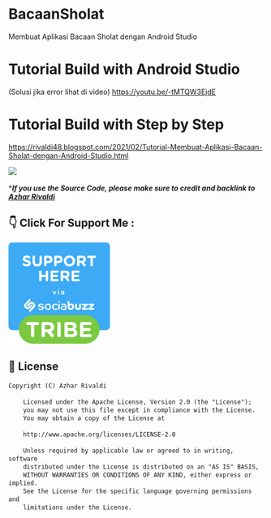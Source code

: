 # BacaanSholat
Membuat Aplikasi Bacaan Sholat dengan Android Studio

# Tutorial Build with Android Studio
(Solusi jika error lihat di video)
https://youtu.be/-tMTQW3EjdE

# Tutorial Build with Step by Step
https://rivaldi48.blogspot.com/2021/02/Tutorial-Membuat-Aplikasi-Bacaan-Sholat-dengan-Android-Studio.html

<img src="https://1.bp.blogspot.com/-uGdizqXaiZY/YCC_gSErpwI/AAAAAAAAHu8/14qns0CCdB0unn0iL_27BAjXz0Jopre9QCLcBGAsYHQ/s1280/Tutorial%2BMembuat%2BAplikasi%2BBacaan%2BSholat%2Bdengan%2BAndroid%2BStudio.pngg" data-canonical-src="https://1.bp.blogspot.com/-uGdizqXaiZY/YCC_gSErpwI/AAAAAAAAHu8/14qns0CCdB0unn0iL_27BAjXz0Jopre9QCLcBGAsYHQ/s1280/Tutorial%2BMembuat%2BAplikasi%2BBacaan%2BSholat%2Bdengan%2BAndroid%2BStudio.png" style="max-width:100%;">

****If you use the Source Code, please make sure to credit and backlink to [Azhar Rivaldi](https://rivaldi48.blogspot.com/)***

## 👇 Click For Support Me :
<a href="https://sociabuzz.com/azharrvldi_/donate"> 
<img src="https://github.com/AzharRivaldi/AzharRivaldi/blob/master/Support%20Here.png" width="200" height="200"></a>

## 📄 License

```
Copyright (C) Azhar Rivaldi

    Licensed under the Apache License, Version 2.0 (the "License");
    you may not use this file except in compliance with the License.
    You may obtain a copy of the License at

    http://www.apache.org/licenses/LICENSE-2.0

    Unless required by applicable law or agreed to in writing, software
    distributed under the License is distributed on an "AS IS" BASIS,
    WITHOUT WARRANTIES OR CONDITIONS OF ANY KIND, either express or implied.
    See the License for the specific language governing permissions and
    limitations under the License.

```
